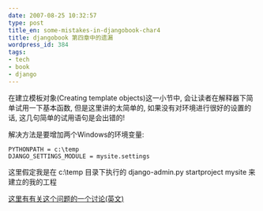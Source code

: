 ```yaml
---
date: 2007-08-25 10:32:57
type: post
title_en: some-mistakes-in-djangobook-char4
title: djangobook 第四章中的遗漏
wordpress_id: 384
tags:
- tech
- book
- django
---
```


在建立模板对象(Creating template objects)这一小节中, 会让读者在解释器下简单试用一下基本函数, 但是这里讲的太简单的, 如果没有对环境进行很好的设置的话, 这几句简单的试用语句是会出错的!

解决方法是要增加两个Windows的环境变量:

	PYTHONPATH = c:\temp
	DJANGO_SETTINGS_MODULE = mysite.settings 

这里假定我是在 c:\temp 目录下执行的 django-admin.py startproject mysite 来建立的我的工程

[这里有有关这个问题的一个讨论(英文)](http://groups.google.com/group/django-users/browse_thread/thread/d732e9ca214b38d3)

